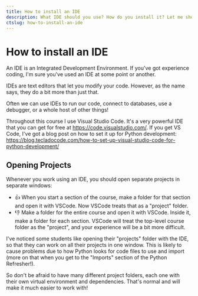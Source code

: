 ```yaml
---
title: How to install an IDE
description: What IDE should you use? How do you install it? Let me show you in this quick guide.
ctslug: how-to-install-an-ide
---
```


# How to install an IDE

An IDE is an Integrated Development Environment. If you've got experience coding, I'm sure you've used an IDE at some point or another.

IDEs are text editors that let you modify your code. However, as the name says, they do a bit more than just that.

Often we can use IDEs to run our code, connect to databases, use a debugger, or a whole host of other things!

Throughout this course I use Visual Studio Code. It's a very powerful IDE that you can get for free at https://code.visualstudio.com/. If you get VS Code, I've got a blog post on how to set it up for Python development: https://blog.tecladocode.com/how-to-set-up-visual-studio-code-for-python-development/

## Opening Projects

Whenever you work using an IDE, you should open separate projects in separate windows:

- 👍 When you start a section of the course, make a folder for that section and open it with VSCode. Now VSCode treats that as a "project" folder.
- 👎 Make a folder for the entire course and open it with VSCode. Inside it, make a folder for each section. VSCode will treat the top-level course folder as the "project", and your experience will be a bit more difficult.

I've noticed some students like opening their "projects" folder with the IDE, so that they can work on all their projects in one window. This is likely to cause problems due to how Python looks for code files to use and import (more on that when you get to the "Imports" section of the Python Refresher!).

So don't be afraid to have many different project folders, each one with their own virtual environment and dependencies. That's normal and will make it much easier to work with!